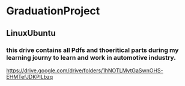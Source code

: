 # GraduationProject
## LinuxUbuntu
### this drive contains all Pdfs and thoeritical parts during my learning journy to learn and work in automotive industry.

https://drive.google.com/drive/folders/1hNOTLMytGaSwnOHS-EHMTefJDKPlLbzq